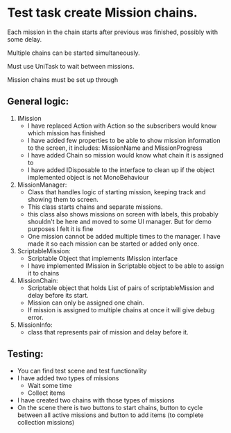 # Test task create Mission chains.

Each mission in the chain starts after previous was finished, possibly with some delay.

Multiple chains can be started simultaneously. 

Must use UniTask to wait between missions. 

Mission chains must be set up through 

## General logic:

1. IMission
   - I have replaced Action with Action<IMission> so the subscribers would know which mission has finished
   - I have added few properties to be able to show mission information to the screen, it includes:
      MissionName and MissionProgress
   - I have added Chain so mission would know what chain it is assigned to
   - I have added IDisposable to the interface to clean up if the object implemented object is not MonoBehaviour
2. MissionManager:
   - Class that handles logic of starting mission, keeping track and showing them to screen.
   - This class starts chains and separate missions. 
   - this class also shows missions on screen with labels, this probably shouldn't be here and moved to some UI manager. But for demo purposes I felt it is fine
   - One mission cannot be added multiple times to the manager. I have made it  so each mission can be started or added only once.
3. ScriptableMission:
   - Scriptable Object that implements IMission interface
   - I have implemented IMission in Scriptable object to be able to assign it to chains
4. MissionChain:
   - Scriptable object that holds List of pairs of scriptableMission and delay before its start.
   - Mission can only be assigned one chain.
   - If mission is assigned to multiple chains at once it will give debug error.
5. MissionInfo:
   - class that represents pair of mission and delay before it.

## Testing:
- You can find test scene and test functionality
- I have added two types of missions
   - Wait some time
   - Collect items
- I have created two chains with those types of missions
- On the scene there is two buttons to start chains, button to cycle between all active missions and button to add items (to complete collection missions)
